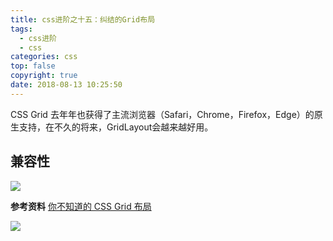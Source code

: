 ```yaml
---
title: css进阶之十五：纠结的Grid布局
tags:
  - css进阶
  - css
categories: css
top: false
copyright: true
date: 2018-08-13 10:25:50
---
```

CSS Grid 去年年也获得了主流浏览器（Safari，Chrome，Firefox，Edge）的原生支持，在不久的将来，GridLayout会越来越好用。
<!--more-->
## 兼容性
![](http://oankigr4l.bkt.clouddn.com/201808131547_529.png)

**参考资料**
[你不知道的 CSS Grid 布局](https://mp.weixin.qq.com/s/xsQDtzjXXDxaDJ4riPJ34w)

![](http://oankigr4l.bkt.clouddn.com/wexin.png)
